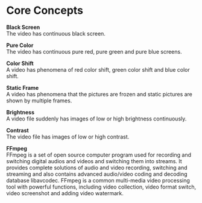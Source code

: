 # Core Concepts  

**Black Screen**  
The video has continuous black screen.

**Pure Color**  
The video has continuous pure red, pure green and pure blue screens.

**Color Shift**  
A video has phenomena of red color shift, green color shift and blue color shift.

**Static Frame**  
A video has phenomena that the pictures are frozen and static pictures are shown by multiple frames.

**Brightness**  
A video file suddenly has images of low or high brightness continuously.

**Contrast**  
The video file has images of low or high contrast.

**FFmpeg**  
FFmpeg is a set of open source computer program used for recording and switching digital audios and videos and switching them into streams. It provides complete solutions of audio and video recording, switching and streaming and also contains advanced audio/video coding and decoding database libavcodec. FFmpeg is a common multi-media video processing tool with powerful functions, including video collection, video format switch, video screenshot and adding video watermark.
